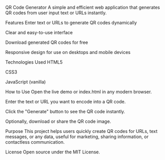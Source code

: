 QR Code Generator
A simple and efficient web application that generates QR codes from user input text or URLs instantly.

Features
Enter text or URLs to generate QR codes dynamically

Clear and easy-to-use interface

Download generated QR codes for free

Responsive design for use on desktops and mobile devices

Technologies Used
HTML5

CSS3

JavaScript (vanilla)

How to Use
Open the live demo or index.html in any modern browser.

Enter the text or URL you want to encode into a QR code.

Click the "Generate" button to see the QR code instantly.

Optionally, download or share the QR code image.

Purpose
This project helps users quickly create QR codes for URLs, text messages, or any data, useful for marketing, sharing information, or contactless communication.

License
Open source under the MIT License.

